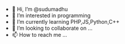- 👋 Hi, I’m @sudumadhu
- 👀 I’m interested in programming
- 🌱 I’m currently learning PHP,JS,Python,C++
- 💞️ I’m looking to collaborate on ...
- 📫 How to reach me ...

<!---
sudumadhu/sudumadhu is a ✨ special ✨ repository because its `README.md` (this file) appears on your GitHub profile.
You can click the Preview link to take a look at your changes.
--->
